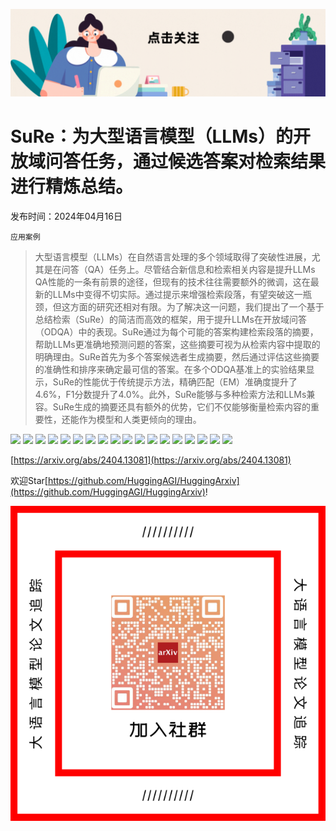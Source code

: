 ![](https://raw.githubusercontent.com/HuggingAGI/HuggingArxiv/main/imgs/follow2.gif)
# SuRe：为大型语言模型（LLMs）的开放域问答任务，通过候选答案对检索结果进行精炼总结。
发布时间：2024年04月16日

`应用案例`
> 大型语言模型（LLMs）在自然语言处理的多个领域取得了突破性进展，尤其是在问答（QA）任务上。尽管结合新信息和检索相关内容是提升LLMs QA性能的一条有前景的途径，但现有的技术往往需要额外的微调，这在最新的LLMs中变得不切实际。通过提示来增强检索段落，有望突破这一瓶颈，但这方面的研究还相对有限。为了解决这一问题，我们提出了一个基于总结检索（SuRe）的简洁而高效的框架，用于提升LLMs在开放域问答（ODQA）中的表现。SuRe通过为每个可能的答案构建检索段落的摘要，帮助LLMs更准确地预测问题的答案，这些摘要可视为从检索内容中提取的明确理由。SuRe首先为多个答案候选者生成摘要，然后通过评估这些摘要的准确性和排序来确定最可信的答案。在多个ODQA基准上的实验结果显示，SuRe的性能优于传统提示方法，精确匹配（EM）准确度提升了4.6%，F1分数提升了4.0%。此外，SuRe能够与多种检索方法和LLMs兼容。SuRe生成的摘要还具有额外的优势，它们不仅能够衡量检索内容的重要性，还能作为模型和人类更倾向的理由。

![](https://raw.githubusercontent.com/HuggingAGI/HuggingArxiv/main/paper_images/2404.13081/x1.png)
![](https://raw.githubusercontent.com/HuggingAGI/HuggingArxiv/main/paper_images/2404.13081/x2.png)
![](https://raw.githubusercontent.com/HuggingAGI/HuggingArxiv/main/paper_images/2404.13081/x3.png)
![](https://raw.githubusercontent.com/HuggingAGI/HuggingArxiv/main/paper_images/2404.13081/x4.png)
![](https://raw.githubusercontent.com/HuggingAGI/HuggingArxiv/main/paper_images/2404.13081/x5.png)
![](https://raw.githubusercontent.com/HuggingAGI/HuggingArxiv/main/paper_images/2404.13081/x6.png)
![](https://raw.githubusercontent.com/HuggingAGI/HuggingArxiv/main/paper_images/2404.13081/x7.png)
![](https://raw.githubusercontent.com/HuggingAGI/HuggingArxiv/main/paper_images/2404.13081/x8.png)
![](https://raw.githubusercontent.com/HuggingAGI/HuggingArxiv/main/paper_images/2404.13081/x9.png)
![](https://raw.githubusercontent.com/HuggingAGI/HuggingArxiv/main/paper_images/2404.13081/x10.png)
![](https://raw.githubusercontent.com/HuggingAGI/HuggingArxiv/main/paper_images/2404.13081/x11.png)
![](https://raw.githubusercontent.com/HuggingAGI/HuggingArxiv/main/paper_images/2404.13081/x12.png)
![](https://raw.githubusercontent.com/HuggingAGI/HuggingArxiv/main/paper_images/2404.13081/x13.png)
![](https://raw.githubusercontent.com/HuggingAGI/HuggingArxiv/main/paper_images/2404.13081/x14.png)
![](https://raw.githubusercontent.com/HuggingAGI/HuggingArxiv/main/paper_images/2404.13081/x15.png)
![](https://raw.githubusercontent.com/HuggingAGI/HuggingArxiv/main/paper_images/2404.13081/x16.png)
![](https://raw.githubusercontent.com/HuggingAGI/HuggingArxiv/main/paper_images/2404.13081/x17.png)
![](https://raw.githubusercontent.com/HuggingAGI/HuggingArxiv/main/paper_images/2404.13081/x18.png)


[https://arxiv.org/abs/2404.13081](https://arxiv.org/abs/2404.13081)

欢迎Star[https://github.com/HuggingAGI/HuggingArxiv](https://github.com/HuggingAGI/HuggingArxiv)!

![](https://raw.githubusercontent.com/HuggingAGI/HuggingArxiv/main/imgs/qrcode.png)
